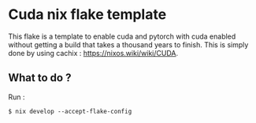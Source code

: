 # Cuda nix flake template
This flake is a template to enable cuda and pytorch with cuda enabled without getting a build that takes a thousand years to finish. This is simply done by using cachix : https://nixos.wiki/wiki/CUDA.

## What to do ?
Run :
```
$ nix develop --accept-flake-config
```
